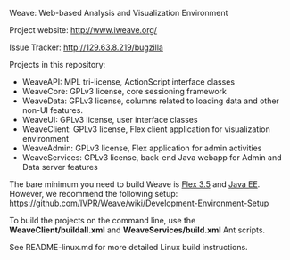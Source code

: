 Weave: Web-based Analysis and Visualization Environment

Project website: http://www.iweave.org/

Issue Tracker: http://129.63.8.219/bugzilla

Projects in this repository:

 * WeaveAPI: MPL tri-license, ActionScript interface classes
 * WeaveCore: GPLv3 license, core sessioning framework
 * WeaveData: GPLv3 license, columns related to loading data and other non-UI features.
 * WeaveUI: GPLv3 license, user interface classes
 * WeaveClient: GPLv3 license, Flex client application for visualization environment
 * WeaveAdmin: GPLv3 license, Flex application for admin activities
 * WeaveServices: GPLv3 license, back-end Java webapp for Admin and Data server features

The bare minimum you need to build Weave is [Flex 3.5](http://fpdownload.adobe.com/pub/flex/sdk/builds/flex3/flex_sdk_3.5.0.12683_mpl.zip) and [Java EE](http://www.oracle.com/technetwork/java/javaee/downloads/index.html).  However, we recommend the following setup: https://github.com/IVPR/Weave/wiki/Development-Environment-Setup

To build the projects on the command line, use the **WeaveClient/buildall.xml** and **WeaveServices/build.xml** Ant scripts.

See README-linux.md for more detailed Linux build instructions.


